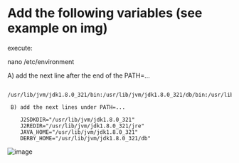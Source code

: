 # Add the following variables (see example on img)

execute:

nano /etc/environment

A) add the next line after the end of the PATH=...
     
        /usr/lib/jvm/jdk1.8.0_321/bin:/usr/lib/jvm/jdk1.8.0_321/db/bin:/usr/lib/jvm/jdk1.8.0_321/jre/bin

     B) add the next lines under PATH=...

        J2SDKDIR="/usr/lib/jvm/jdk1.8.0_321"
        J2REDIR="/usr/lib/jvm/jdk1.8.0_321/jre"
        JAVA_HOME="/usr/lib/jvm/jdk1.8.0_321"
        DERBY_HOME="/usr/lib/jvm/jdk1.8.0_321/db"

![image](https://user-images.githubusercontent.com/82610533/190411432-d78c296a-93ee-4ff9-825c-e3ade344a53c.png)
